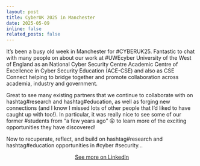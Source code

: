 ```yaml
---
layout: post
title: CyberUK 2025 in Manchester
date: 2025-05-09
inline: false
related_posts: false
---
```


It’s been a busy old week in Manchester for #CYBERUK25. Fantastic to chat with many people on about our work at #UWEcyber University of the West of England as an National Cyber Security Centre Academic Centre of Excellence in Cyber Security Education (ACE-CSE) and also as CSE Connect helping to bridge together and promote collaboration across academia, industry and government.

Great to see many existing partners that we continue to collaborate with on hashtag#research and hashtag#education, as well as forging new connections (and I know I missed lots of other people that I’d liked to have caught up with too!). In particular, it was really nice to see some of our former #students from “a few years ago” 😜 to learn more of the exciting opportunities they have discovered!

Now to recuperate, reflect, and build on hashtag#research and hashtag#education opportunities in #cyber #security…

<p style="text-align:center;">
<img src"https://pa-legg.github.io/assets/img/news/2025-05-cyberuk.png">
<a href="https://www.linkedin.com/posts/prof-phil-legg_manchester-cyberuk25-uwecyber-activity-7326558225141555201-Nc6O">See more on LinkedIn</a>
</p>

